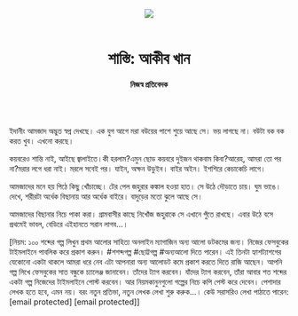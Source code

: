 <div align=center>
<img src=https://images.prothomalo.com/prothomalo-bangla/2021-01/1d75151c-eff9-4e9f-ac28-aebc4618d00f/palo_bangla_og.png />
<br><br>
<h1>শাস্তি: আকীব খান</h1> 
<h4>নিজস্ব প্রতিবেদক</h4>
<br><br>
</div>

ইদানীং আমজাদ অদ্ভুত স্বপ্ন দেখছে। এক যুগ আগে মরা বউয়ের পাশে শুয়ে আছে সে। ভয় লাগছে না। বউটা বক বক করত খুব। এখনো করছে।

কয়বরেও শান্তি নাই, আইছে জ্বালাইতে।কী হরলাম?এমুন ছোড কয়বরে দুইজন থাকবাম কিবা?আরেহ, আমরা তো পর না?মরার লগে ধরা নাই। মরলে সবেই পর। যাইন, অক্ষন উডুইন। বাইর অইন। ইশশিরে কেচাকেচি লাগে।

আমজাদের মনে হয় পিঠে কিছু খোঁচাচ্ছে। টের পেল জহুরার কঙ্কাল হওয়া হাত। সে উঠে দৌড়াতে চায়। ঘুম ভাঙে।দেখে, শরীরটা অর্ধেক বিছানায় আর অর্ধেক বাইরে। বাদুড়ের মতো ঝুলে আছে সে।

আমজাদের বিছানার নিচে পাকা করা। গ্রামবাসীর কাছে নিখোঁজ জহুরাকে সে এখানে পুঁতে রাখছে। এবার উঠে বসে প্রথমেই ভাবল, বেডিরে এইহানতে সরান লাগব...।

[নিয়ম: ১০০ শব্দের গল্প লিখুন প্রথম আলোর সাহিত্য অনলাইন ম্যাগাজিন অন্য আলো ডটকমের জন্য। নিজের ফেসবুকের টাইমলাইনে পাবলিক করে প্রকাশ করুন। #শশব্দগল্প #ছোট্টগল্প #অন্যআলো দিতে পারেন। এই তিনটা হ্যাশট্যাশগের যেকোনো একটা থাকলে আমরা ধরে নেব এটা আপনারা অন্য আলোডট কমে প্রকাশ করতে দিতে রাজি আছেন। আপনি গল্প লিখে ফেসবুকের সাত বন্ধুকে চ্যালেঞ্জ জানাবেন। তাঁদের ট্যাগ করবেন। যাঁদের ট্যাগ করবেন, তাঁরা আবার শত শব্দের একটা গল্প নিজেদের টাইমলাইনে পোস্ট করবেন। আর নিয়মকানুনগুলো গল্পের নিচে কপি পেস্ট করে দেবেন। পেশাদার লেখক হতে হবে, এমন নয়। বরং নতুন প্রতিভা, নতুন লেখক লেখা শুরু করুক...। কেউ সরাসরিও লেখা পাঠাতে পারেন: [email protected] [email protected]]
